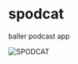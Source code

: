 # spodcat
baller podcast app

![SPODCAT](http://images.mid-day.com/images/2015/mar/cat-headphones.jpg)

